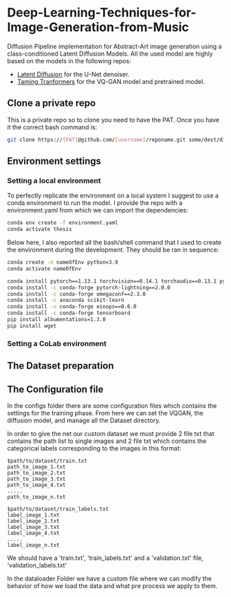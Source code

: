 # Deep-Learning-Techniques-for-Image-Generation-from-Music
Diffusion Pipeline implementation for Abstract-Art image generation using a class-conditioned Latent Diffusion Models. 
All the used model are highly based on the models in the following repos:
- [Latent Diffusion](https://github.com/CompVis/latent-diffusion) for the U-Net denoiser.
- [Taming Tranformers](https://github.com/CompVis/taming-transformers) for the VQ-GAN model and pretrained model.


## Clone a private repo
This is a private repo so to clone you need to have the PAT. 
Once you have it the correct bash command is:
```bash
git clone https://[PAT]@github.com/[username]/reponame.git some/dest/dir
```

## Environment settings
### Setting a local environment
To perfectly replicate the environment on a local system I suggest to use a conda environment to run the model. 
I provide the repo with a environment.yaml from which we can import the dependencies:

```bash
conda env create -f environment.yaml
conda activate thesis
```

Below here, I also reported all the bash/shell command that I used to create the environment during the development. They should be ran in sequence:

```bash
conda create -n nameOfEnv python=3.9
conda activate nameOfEnv

conda install pytorch==1.13.1 torchvision==0.14.1 torchaudio==0.13.1 pytorch-cuda=11.7 -c - pytorch -c nvidia
conda install -c conda-forge pytorch-lightning==2.0.0
conda install -c conda-forge omegaconf==2.3.0
conda install -c anaconda scikit-learn
conda install -c conda-forge einops==0.6.0
conda install -c conda-forge tensorboard
pip install albumentations=1.3.0
pip install wget
```
### Setting a CoLab environment

## The Dataset preparation

## The Configuration file
In the configs folder there are some configuration files which contains the settings for the training phase.
From here we can set the VQGAN, the diffusion model, and manage all the Dataset directory.

In order to give the net our custom dataset we must provide 2 file txt that contains the path list to single images and 2 file txt which contains the categorical labels corresponding to the images in this format:

```
$path/to/dataset/train.txt
path_to_image_1.txt
path_to_image_2.txt
path_to_image_3.txt
path_to_image_4.txt
.....
path_to_image_n.txt
```
```
$path/to/dataset/train_labels.txt
label_image_1.txt
label_image_2.txt
label_image_3.txt
label_image_4.txt
.....
label_image_n.txt
```
We should have a 'train.txt', 'train_labels.txt' and a 'validation.txt' file, 'validation_labels.txt'

In the dataloader Folder we have a custom file where we can modify the behavior of how we load the data and what pre process we apply to them.
